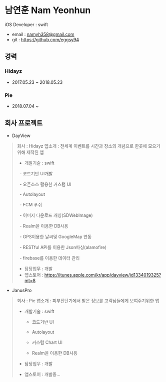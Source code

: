 # 남연훈 Nam Yeonhun
iOS Developer : swift
- email : namyh358@gmail.com
- git : https://github.com/eggsy94
## 경력 
### Hidayz
- 2017.05.23 ~ 2018.05.23
### Pie
- 2018.07.04 ~
## 회사 프로젝트
- DayView
> 회사 : Hidayz
> 앱소개 : 전세계 이벤트를 시간과 장소의 개념으로 한곳에 모으기 위해 제작된 앱
> - 개발기술 : swift
>
>     - 코드기반 UI개발
>
>     - 오픈소스 활용한 커스텀 UI
>
>     - Autolayout
>
>     - FCM 푸쉬
>
>     - 이미지 다운로드 캐싱(SDWebImage)
>
>     - Realm을 이용한 DB사용
>
>     - GPS이용한 날씨및 GoogleMap 연동
>
>     - RESTful API를 이용한 Json파싱(alamofire)
>
>     - firebase를 이용한 데이터 관리
>
> - 담당업무 : 개발 
> - 앱스토어 : https://itunes.apple.com/kr/app/dayview/id1334019325?mt=8

- JanusPro
> 회사 : Pie
> 앱소개 : 피부진단기에서 받은 정보를 고객님들에게 보여주기위한 앱
> - 개발기술 : swift
> 
>     - 코드기반 UI
>
>     - Autolayout
>
>     - 커스텀 Chart UI
>
>     - Realm을 이용한 DB사용
>
> - 담당업무 : 개발 
> - 앱스토어 : 개발중...
